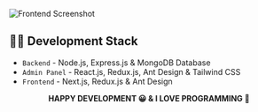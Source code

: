 ![Frontend Screenshot](https://raw.githubusercontent.com/SamiurRahmanMukul/Hotel-Room-Booking-System/main/frontend-screenshot.png)

## 🧑‍💻 Development Stack

- `Backend` - Node.js, Express.js & MongoDB Database
- `Admin Panel` - React.js, Redux.js, Ant Design & Tailwind CSS
- `Frontend` - Next.js, Redux.js & Ant Design

<p align="center">
  <strong> HAPPY DEVELOPMENT 😀 & I LOVE PROGRAMMING 💖 </strong>
</p>
